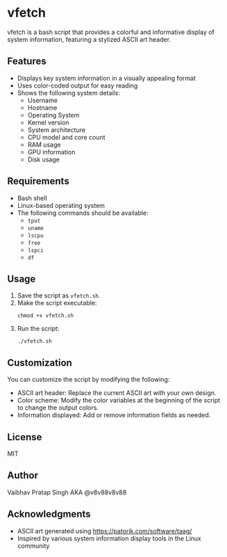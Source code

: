 # vfetch

vfetch is a bash script that provides a colorful and informative display of system information, featuring a stylized ASCII art header.

## Features

- Displays key system information in a visually appealing format
- Uses color-coded output for easy reading
- Shows the following system details:
  - Username
  - Hostname
  - Operating System
  - Kernel version
  - System architecture
  - CPU model and core count
  - RAM usage
  - GPU information
  - Disk usage

## Requirements

- Bash shell
- Linux-based operating system
- The following commands should be available:
  - `tput`
  - `uname`
  - `lscpu`
  - `free`
  - `lspci`
  - `df`

## Usage

1. Save the script as `vfetch.sh`.
2. Make the script executable:
   ```
   chmod +x vfetch.sh
   ```
3. Run the script:
   ```
   ./vfetch.sh
   ```

## Customization

You can customize the script by modifying the following:

- ASCII art header: Replace the current ASCII art with your own design.
- Color scheme: Modify the color variables at the beginning of the script to change the output colors.
- Information displayed: Add or remove information fields as needed.

## License

MIT

## Author

Vaibhav Pratap Singh AKA @v8v88v8v88

## Acknowledgments

- ASCII art generated using https://patorjk.com/software/taag/
- Inspired by various system information display tools in the Linux community
